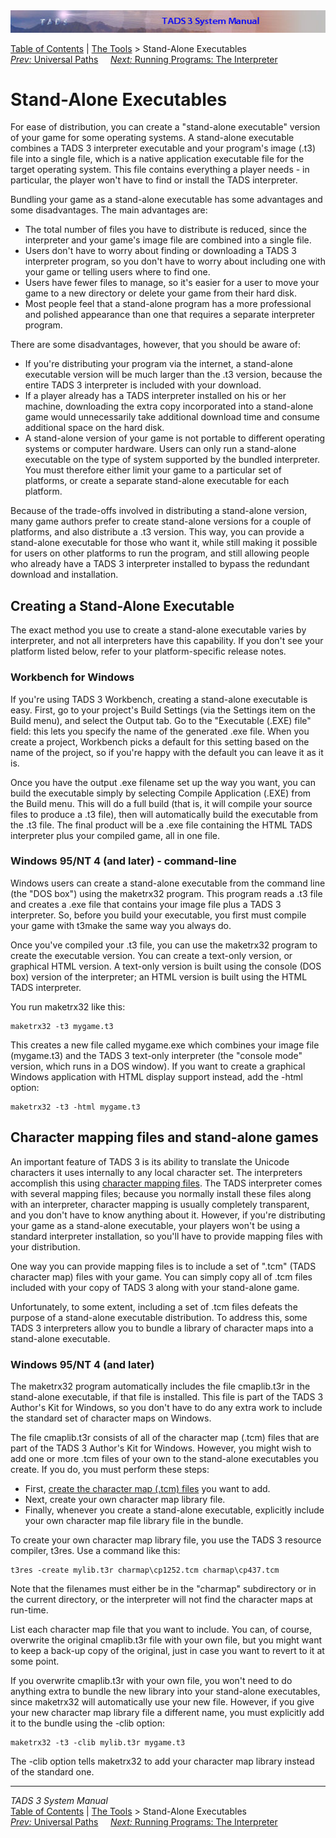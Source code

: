 <div class="topbar">

<img src="topbar.jpg" data-border="0" />

</div>

<div class="nav">

<a href="toc.htm" class="nav">Table of Contents</a> \|
<a href="tools.htm" class="nav">The Tools</a> \> Stand-Alone
Executables  
<span class="navnp"><a href="univpath.htm" class="nav"><em>Prev:</em> Universal Paths</a>
    <a href="terp.htm" class="nav"><em>Next:</em> Running Programs: The
Interpreter</a>     </span>

</div>

<div class="main">

# Stand-Alone Executables

For ease of distribution, you can create a "stand-alone executable"
version of your game for some operating systems. A stand-alone
executable combines a TADS 3 interpreter executable and your program's
image (.t3) file into a single file, which is a native application
executable file for the target operating system. This file contains
everything a player needs - in particular, the player won't have to find
or install the TADS interpreter.

Bundling your game as a stand-alone executable has some advantages and
some disadvantages. The main advantages are:

- The total number of files you have to distribute is reduced, since the
  interpreter and your game's image file are combined into a single
  file.
- Users don't have to worry about finding or downloading a TADS 3
  interpreter program, so you don't have to worry about including one
  with your game or telling users where to find one.
- Users have fewer files to manage, so it's easier for a user to move
  your game to a new directory or delete your game from their hard disk.
- Most people feel that a stand-alone program has a more professional
  and polished appearance than one that requires a separate interpreter
  program.

There are some disadvantages, however, that you should be aware of:

- If you're distributing your program via the internet, a stand-alone
  executable version will be much larger than the .t3 version, because
  the entire TADS 3 interpreter is included with your download.
- If a player already has a TADS interpreter installed on his or her
  machine, downloading the extra copy incorporated into a stand-alone
  game would unnecessarily take additional download time and consume
  additional space on the hard disk.
- A stand-alone version of your game is not portable to different
  operating systems or computer hardware. Users can only run a
  stand-alone executable on the type of system supported by the bundled
  interpreter. You must therefore either limit your game to a particular
  set of platforms, or create a separate stand-alone executable for each
  platform.

Because of the trade-offs involved in distributing a stand-alone
version, many game authors prefer to create stand-alone versions for a
couple of platforms, and also distribute a .t3 version. This way, you
can provide a stand-alone executable for those who want it, while still
making it possible for users on other platforms to run the program, and
still allowing people who already have a TADS 3 interpreter installed to
bypass the redundant download and installation.

## Creating a Stand-Alone Executable

The exact method you use to create a stand-alone executable varies by
interpreter, and not all interpreters have this capability. If you don't
see your platform listed below, refer to your platform-specific release
notes.

### Workbench for Windows

If you're using TADS 3 Workbench, creating a stand-alone executable is
easy. First, go to your project's Build Settings (via the Settings item
on the Build menu), and select the Output tab. Go to the "Executable
(.EXE) file" field: this lets you specify the name of the generated .exe
file. When you create a project, Workbench picks a default for this
setting based on the name of the project, so if you're happy with the
default you can leave it as it is.

Once you have the output .exe filename set up the way you want, you can
build the executable simply by selecting Compile Application (.EXE) from
the Build menu. This will do a full build (that is, it will compile your
source files to produce a .t3 file), then will automatically build the
executable from the .t3 file. The final product will be a .exe file
containing the HTML TADS interpreter plus your compiled game, all in one
file.

### Windows 95/NT 4 (and later) - command-line

Windows users can create a stand-alone executable from the command line
(the "DOS box") using the maketrx32 program. This program reads a .t3
file and creates a .exe file that contains your image file plus a TADS 3
interpreter. So, before you build your executable, you first must
compile your game with t3make the same way you always do.

Once you've compiled your .t3 file, you can use the maketrx32 program to
create the executable version. You can create a text-only version, or
graphical HTML version. A text-only version is built using the console
(DOS box) version of the interpreter; an HTML version is built using the
HTML TADS interpreter.

You run maketrx32 like this:

<div class="cmdline">

    maketrx32 -t3 mygame.t3

</div>

This creates a new file called mygame.exe which combines your image file
(mygame.t3) and the TADS 3 text-only interpreter (the "console mode"
version, which runs in a DOS window). If you want to create a graphical
Windows application with HTML display support instead, add the -html
option:

<div class="cmdline">

    maketrx32 -t3 -html mygame.t3

</div>

## Character mapping files and stand-alone games

An important feature of TADS 3 is its ability to translate the Unicode
characters it uses internally to any local character set. The
interpreters accomplish this using [character mapping files](cmap.htm).
The TADS interpreter comes with several mapping files; because you
normally install these files along with an interpreter, character
mapping is usually completely transparent, and you don't have to know
anything about it. However, if you're distributing your game as a
stand-alone executable, your players won't be using a standard
interpreter installation, so you'll have to provide mapping files with
your distribution.

One way you can provide mapping files is to include a set of ".tcm"
(TADS character map) files with your game. You can simply copy all of
.tcm files included with your copy of TADS 3 along with your stand-alone
game.

Unfortunately, to some extent, including a set of .tcm files defeats the
purpose of a stand-alone executable distribution. To address this, some
TADS 3 interpreters allow you to bundle a library of character maps into
a stand-alone executable.

### Windows 95/NT 4 (and later)

The maketrx32 program automatically includes the file cmaplib.t3r in the
stand-alone executable, if that file is installed. This file is part of
the TADS 3 Author's Kit for Windows, so you don't have to do any extra
work to include the standard set of character maps on Windows.

The file cmaplib.t3r consists of all of the character map (.tcm) files
that are part of the TADS 3 Author's Kit for Windows. However, you might
wish to add one or more .tcm files of your own to the stand-alone
executables you create. If you do, you must perform these steps:

- First, [create the character map (.tcm) files](cmap.htm) you want to
  add.
- Next, create your own character map library file.
- Finally, whenever you create a stand-alone executable, explicitly
  include your own character map file library file in the bundle.

To create your own character map library file, you use the TADS 3
resource compiler, t3res. Use a command like this:

<div class="cmdline">

    t3res -create mylib.t3r charmap\cp1252.tcm charmap\cp437.tcm

</div>

Note that the filenames must either be in the "charmap" subdirectory or
in the current directory, or the interpreter will not find the character
maps at run-time.

List each character map file that you want to include. You can, of
course, overwrite the original cmaplib.t3r file with your own file, but
you might want to keep a back-up copy of the original, just in case you
want to revert to it at some point.

If you overwrite cmaplib.t3r with your own file, you won't need to do
anything extra to bundle the new library into your stand-alone
executables, since maketrx32 will automatically use your new file.
However, if you give your new character map library file a different
name, you must explicitly add it to the bundle using the -clib option:

<div class="cmdline">

    maketrx32 -t3 -clib mylib.t3r mygame.t3

</div>

The -clib option tells maketrx32 to add your character map library
instead of the standard one.

</div>

------------------------------------------------------------------------

<div class="navb">

*TADS 3 System Manual*  
<a href="toc.htm" class="nav">Table of Contents</a> \|
<a href="tools.htm" class="nav">The Tools</a> \> Stand-Alone
Executables  
<span class="navnp"><a href="univpath.htm" class="nav"><em>Prev:</em> Universal Paths</a>
    <a href="terp.htm" class="nav"><em>Next:</em> Running Programs: The
Interpreter</a>     </span>

</div>
